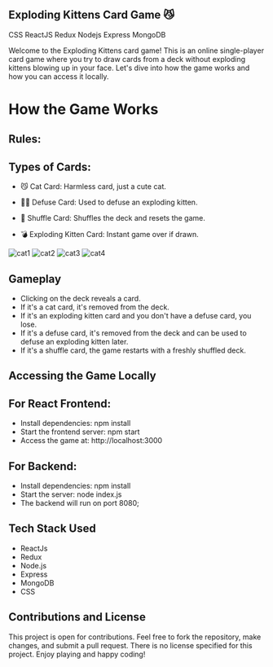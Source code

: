 ## Exploding Kittens Card Game 😼
CSS ReactJS Redux Nodejs Express MongoDB 

Welcome to the Exploding Kittens card game! This is an online single-player card game where you try to draw cards from a deck without exploding kittens blowing up in your face. Let's dive into how the game works and how you can access it locally.

# How the Game Works
## Rules:
## Types of Cards:

- 😼 Cat Card: Harmless card, just a cute cat.

- 🙅‍♂️ Defuse Card: Used to defuse an exploding kitten.

- 🔀 Shuffle Card: Shuffles the deck and resets the game.

- 💣 Exploding Kitten Card: Instant game over if drawn.

![cat1](https://github.com/Imesunny/Exploding_Kittens/blob/main/frontend/src/assets/cat1.png?raw=true) ![cat2](https://github.com/Imesunny/Exploding_Kittens/blob/main/frontend/src/assets/cat2.png?raw=true) ![cat3](https://github.com/Imesunny/Exploding_Kittens/blob/main/frontend/src/assets/cat3.png?raw=true) ![cat4](https://github.com/Imesunny/Exploding_Kittens/blob/main/frontend/src/assets/cat4.png?raw=true) 
 
 ## Gameplay
- Clicking on the deck reveals a card.
- If it's a cat card, it's removed from the deck.
- If it's an exploding kitten card and you don't have a defuse card, you lose.
- If it's a defuse card, it's removed from the deck and can be used to defuse an exploding kitten later.
- If it's a shuffle card, the game restarts with a freshly shuffled deck.

## Accessing the Game Locally

## For React Frontend:
- Install dependencies: npm install
- Start the frontend server: npm start
- Access the game at: http://localhost:3000

## For Backend:
- Install dependencies: npm install
- Start the server: node index.js
- The backend will run on port 8080;

## Tech Stack Used
- ReactJs
- Redux
- Node.js
- Express
- MongoDB
- CSS

## Contributions and License
This project is open for contributions. Feel free to fork the repository, make changes, and submit a pull request. There is no license specified for this project. Enjoy playing and happy coding!